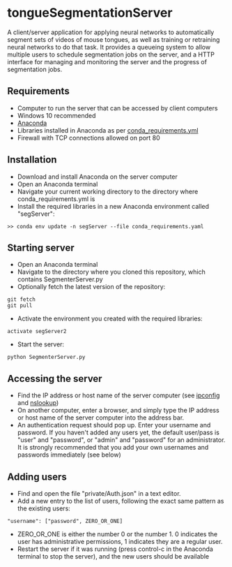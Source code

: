 # tongueSegmentationServer
A client/server application for applying neural networks to automatically
segment sets of videos of mouse tongues, as well as training or retraining
neural networks to do that task. It provides a queueing system to allow
multiple users to schedule segmentation jobs on the server, and a HTTP interface
for managing and monitoring the server and the progress of segmentation jobs.

## Requirements

- Computer to run the server that can be accessed by client computers
- Windows 10 recommended
- [Anaconda](https://www.anaconda.com/)
- Libraries installed in Anaconda as per [conda_requirements.yml](conda_requirements.yml)
- Firewall with TCP connections allowed on port 80

## Installation

 - Download and install Anaconda on the server computer
 - Open an Anaconda terminal
 - Navigate your current working directory to the directory where conda_requirements.yml is
 - Install the required libraries in a new Anaconda environment called "segServer":

```>> conda env update -n segServer --file conda_requirements.yaml```

## Starting server

 - Open an Anaconda terminal
 - Navigate to the directory where you cloned this repository, which contains SegmenterServer.py
 - Optionally fetch the latest version of the repository:

```
git fetch
git pull
```
 - Activate the environment you created with the required libraries:

```activate segServer2```

 - Start the server:

```
python SegmenterServer.py
```

## Accessing the server

 - Find the IP address or host name of the server computer (see [ipconfig](https://learn.microsoft.com/en-us/windows-server/administration/windows-commands/ipconfig) and [nslookup](https://learn.microsoft.com/en-us/windows-server/administration/windows-commands/nslookup))
 - On another computer, enter a browser, and simply type the IP address or host name of the server computer into the address bar.
 - An authentication request should pop up. Enter your username and password. If you haven't added any users yet, the default user/pass is "user" and "password", or "admin" and "password" for an administrator. It is strongly recommended that you add your own usernames and passwords immediately (see below)

## Adding users

 - Find and open the file "private/Auth.json" in a text editor.
 - Add a new entry to the list of users, following the exact same pattern as the existing users:

```
"username": ["password", ZERO_OR_ONE]
```

 - ZERO_OR_ONE is either the number 0 or the number 1. 0 indicates the user has administrative permissions, 1 indicates they are a regular user.
 - Restart the server if it was running (press control-c in the Anaconda terminal to stop the server), and the new users should be available
